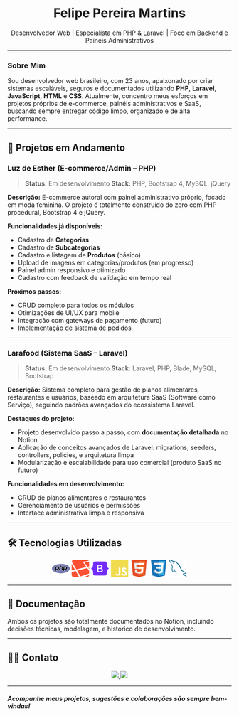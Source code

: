 <h1 align="center">Felipe Pereira Martins</h1>

<p align="center">
  Desenvolvedor Web | Especialista em PHP & Laravel | Foco em Backend e Painéis Administrativos
</p>

---

### Sobre Mim

Sou desenvolvedor web brasileiro, com 23 anos, apaixonado por criar sistemas escaláveis, seguros e documentados utilizando **PHP**, **Laravel**, **JavaScript**, **HTML** e **CSS**.
Atualmente, concentro meus esforços em projetos próprios de e-commerce, painéis administrativos e SaaS, buscando sempre entregar código limpo, organizado e de alta performance.

---

## 🚧 Projetos em Andamento

### Luz de Esther (E-commerce/Admin – PHP)

> **Status:** Em desenvolvimento
> **Stack:** PHP, Bootstrap 4, MySQL, jQuery

**Descrição:**
E-commerce autoral com painel administrativo próprio, focado em moda feminina.
O projeto é totalmente construído do zero com PHP procedural, Bootstrap 4 e jQuery.

**Funcionalidades já disponíveis:**

* Cadastro de **Categorias**
* Cadastro de **Subcategorias**
* Cadastro e listagem de **Produtos** (básico)
* Upload de imagens em categorias/produtos (em progresso)
* Painel admin responsivo e otimizado
* Cadastro com feedback de validação em tempo real

**Próximos passos:**

* CRUD completo para todos os módulos
* Otimizações de UI/UX para mobile
* Integração com gateways de pagamento (futuro)
* Implementação de sistema de pedidos

---

### Larafood (Sistema SaaS – Laravel)

> **Status:** Em desenvolvimento
> **Stack:** Laravel, PHP, Blade, MySQL, Bootstrap

**Descrição:**
Sistema completo para gestão de planos alimentares, restaurantes e usuários, baseado em arquitetura SaaS (Software como Serviço), seguindo padrões avançados do ecossistema Laravel.

**Destaques do projeto:**

* Projeto desenvolvido passo a passo, com **documentação detalhada** no Notion
* Aplicação de conceitos avançados de Laravel: migrations, seeders, controllers, policies, e arquitetura limpa
* Modularização e escalabilidade para uso comercial (produto SaaS no futuro)

**Funcionalidades em desenvolvimento:**

* CRUD de planos alimentares e restaurantes
* Gerenciamento de usuários e permissões
* Interface administrativa limpa e responsiva

---

## 🛠️ Tecnologias Utilizadas

<div align="center">
  <img src="https://raw.githubusercontent.com/devicons/devicon/master/icons/php/php-original.svg" height="40" alt="PHP" />
  <img src="https://raw.githubusercontent.com/devicons/devicon/master/icons/laravel/laravel-plain.svg" height="40" alt="Laravel" />
  <img src="https://raw.githubusercontent.com/devicons/devicon/master/icons/bootstrap/bootstrap-plain.svg" height="40" alt="Bootstrap" />
  <img src="https://raw.githubusercontent.com/devicons/devicon/master/icons/javascript/javascript-plain.svg" height="40" alt="JavaScript" />
  <img src="https://raw.githubusercontent.com/devicons/devicon/master/icons/html5/html5-original.svg" height="40" alt="HTML5" />
  <img src="https://raw.githubusercontent.com/devicons/devicon/master/icons/css3/css3-original.svg" height="40" alt="CSS3" />
  <img src="https://raw.githubusercontent.com/devicons/devicon/master/icons/mysql/mysql-original.svg" height="40" alt="MySQL" />
</div>

---

## 📑 Documentação

Ambos os projetos são totalmente documentados no Notion, incluindo decisões técnicas, modelagem, e histórico de desenvolvimento.

---

## 👨‍💻 Contato

<div align="center">
  <a href="mailto:martinsfelipe2013@gmail.com">
    <img src="https://img.shields.io/badge/-Gmail-333?style=for-the-badge&logo=gmail&logoColor=white" height="35" />
  </a>
  <a href="https://www.linkedin.com/in/felipe-pereira-martins/" target="_blank">
    <img src="https://img.shields.io/badge/-LinkedIn-0077B5?style=for-the-badge&logo=linkedin&logoColor=white" height="35" />
  </a>
</div>

---

#### *Acompanhe meus projetos, sugestões e colaborações são sempre bem-vindas!*


